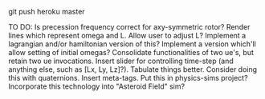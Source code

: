 git push heroku master

TO DO:
Is precession frequency correct for axy-symmetric rotor?
Render lines which represent omega and L.
Allow user to adjust L?
Implement a lagrangian and/or hamiltonian version of this?
Implement a version which'll allow setting of initial omegas?
Consolidate functionalities of two ue's, but retain two ue invocations.
Insert slider for controlling time-step (and anything else, such as [Lx, Ly, Lz]?).
Tabulate things better.
Consider doing this with quaternions.
Insert meta-tags.
Put this in physics-sims project?
Incorporate this technology into "Asteroid Field" sim?
